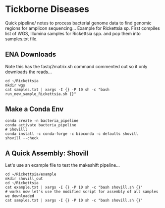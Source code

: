 # Tickborne Diseases
Quick pipeline/ notes to process bacterial genome data to find genomic regions for amplicon sequencing... Example for Rickettsia sp. 
First compiles list of WGS, Illumina samples for Rickettsia spp. and pop them into samples.txt file.

## ENA Downloads
Note this has the fastq2matrix.sh command commented out so it only downloads the reads...
```
cd ~/Rickettsia
mkdir wgs
cat samples.txt | xargs -I {} -P 10 sh -c "bash run_new_sample_Rickettsia.sh {}"
```
## Make a Conda Env
```
conda create -n bacteria_pipeline
conda activate bacteria_pipeline
# Shovilll
conda install -c conda-forge -c bioconda -c defaults shovill
shovill --check

```
## A Quick Assembly: Shovill
Let's use an example file to test the makeshift pipeline...

```
cd ~/Rickettsia/example
mkdir shovill_out
cd ~/Rickettsia
cat example.txt | xargs -I {} -P 10 sh -c "bash shovill.sh {}"
# works now let's use the modified script for assembly of all samples we downloaded
cat samples.txt | xargs -I {} -P 10 sh -c "bash shovill.sh {}"
```

